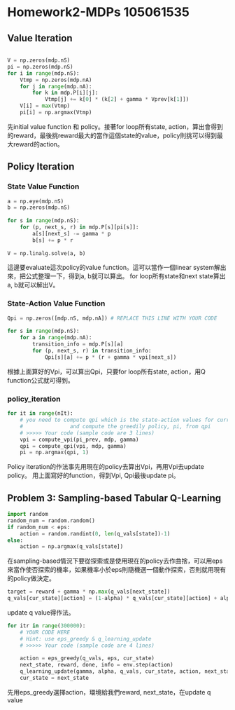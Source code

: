 # Homework2-MDPs 105061535

## Value Iteration

```python

V = np.zeros(mdp.nS)
pi = np.zeros(mdp.nS)
for i in range(mdp.nS):
    Vtmp = np.zeros(mdp.nA)
    for j in range(mdp.nA):
        for k in mdp.P[i][j]:
            Vtmp[j] += k[0] * (k[2] + gamma * Vprev[k[1]])
    V[i] = max(Vtmp)
    pi[i] = np.argmax(Vtmp)
```
先initial value function 和 policy。接著for loop所有state, action，算出會得到的reward，最後挑reward最大的當作這個state的value，policy則挑可以得到最大reward的action。


## Policy Iteration

### State Value Function

```python
a = np.eye(mdp.nS) 
b = np.zeros(mdp.nS) 
    
for s in range(mdp.nS):
    for (p, next_s, r) in mdp.P[s][pi[s]]:
        a[s][next_s] -= gamma * p
        b[s] += p * r
    
V = np.linalg.solve(a, b)
```
這邊要evaluate這次policy的value function。這可以當作一個linear system解出來，把公式整理一下，得到a, b就可以算出。
for loop所有state和next state算出a, b就可以解出V。


### State-Action Value Function

```python
Qpi = np.zeros([mdp.nS, mdp.nA]) # REPLACE THIS LINE WITH YOUR CODE
    
for s in range(mdp.nS):
    for a in range(mdp.nA):
        transition_info = mdp.P[s][a]
        for (p, next_s, r) in transition_info:
            Qpi[s][a] += p * (r + gamma * vpi[next_s])
```

根據上面算好的Vpi，可以算出Qpi，只要for loop所有state, action，用Q function公式就可得到。


### policy_iteration

```python
for it in range(nIt):
    # you need to compute qpi which is the state-action values for current pi
    #               and compute the greedily policy, pi, from qpi
    # >>>>> Your code (sample code are 3 lines)
    vpi = compute_vpi(pi_prev, mdp, gamma)
    qpi = compute_qpi(vpi, mdp, gamma)
    pi = np.argmax(qpi, 1)
```
Policy iteration的作法事先用現在的policy去算出Vpi，再用Vpi去update policy。
用上面寫好的function，得到Vpi, Qpi最後update pi。
## Problem 3: Sampling-based Tabular Q-Learning

```python
import random
random_num = random.random()
if random_num < eps:
    action = random.randint(0, len(q_vals[state])-1)
else:
    action = np.argmax(q_vals[state])
```
在sampling-based情況下要從探索或是使用現在的policy去作曲捨，可以用eps來當作使否探索的機率，如果機率小於eps則隨機選一個動作探索，否則就用現有的policy做決定。


```python
target = reward + gamma * np.max(q_vals[next_state])
q_vals[cur_state][action] = (1-alpha) * q_vals[cur_state][action] + alpha * target
```
update q value得作法。



```python
for itr in range(300000):
    # YOUR CODE HERE
    # Hint: use eps_greedy & q_learning_update
    # >>>>> Your code (sample code are 4 lines)
    
    action = eps_greedy(q_vals, eps, cur_state)
    next_state, reward, done, info = env.step(action)
    q_learning_update(gamma, alpha, q_vals, cur_state, action, next_state, reward)
    cur_state = next_state
```
先用eps_greedy選擇action，環境給我們reward, next_state，在update q value




